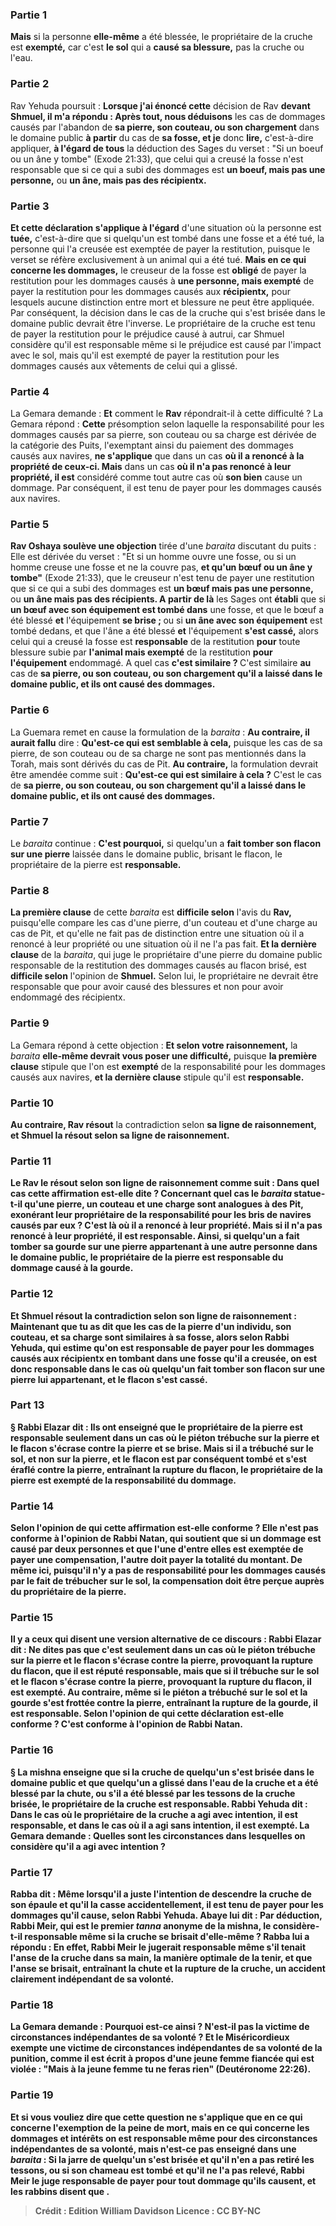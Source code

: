 
### Partie 1
<b>Mais</b> si la personne <b>elle-même</b> a été blessée, le propriétaire de la cruche est <b>exempté,</b> car c'est <b>le sol</b> qui a <b>causé sa blessure,</b> pas la cruche ou l'eau.

### Partie 2
Rav Yehuda poursuit : <b>Lorsque j'ai énoncé cette</b> décision de Rav <b>devant Shmuel, il m'a répondu : Après tout, nous déduisons</b> les cas de dommages causés par l'abandon de <b>sa pierre, son couteau, ou son chargement</b> dans le domaine public <b>à partir</b> du cas de <b>sa fosse, et je</b> donc <b>lire,</b> c'est-à-dire appliquer, <b>à l'égard de tous</b> la déduction des Sages du verset : "Si un boeuf ou un âne y tombe" (Exode 21:33), que celui qui a creusé la fosse n'est responsable que si ce qui a subi des dommages est <b>un boeuf, mais pas une personne,</b> ou <b>un âne, mais pas des récipientx.</b>

### Partie 3
<b>Et cette déclaration s'applique à l'égard</b> d'une situation où la personne est <b>tuée,</b> c'est-à-dire que si quelqu'un est tombé dans une fosse et a été tué, la personne qui l'a creusée est exemptée de payer la restitution, puisque le verset se réfère exclusivement à un animal qui a été tué. <b>Mais en ce qui concerne les dommages,</b> le creuseur de la fosse est <b>obligé</b> de payer la restitution pour les dommages causés à <b>une personne, mais exempté</b> de payer la restitution pour les dommages causés aux <b>récipientx,</b> pour lesquels aucune distinction entre mort et blessure ne peut être appliquée. Par conséquent, la décision dans le cas de la cruche qui s'est brisée dans le domaine public devrait être l'inverse. Le propriétaire de la cruche est tenu de payer la restitution pour le préjudice causé à autrui, car Shmuel considère qu'il est responsable même si le préjudice est causé par l'impact avec le sol, mais qu'il est exempté de payer la restitution pour les dommages causés aux vêtements de celui qui a glissé.

### Partie 4
La Gemara demande : <b>Et</b> comment le <b>Rav</b> répondrait-il à cette difficulté ? La Gemara répond : <b>Cette</b> présomption selon laquelle la responsabilité pour les dommages causés par sa pierre, son couteau ou sa charge est dérivée de la catégorie des Puits, l'exemptant ainsi du paiement des dommages causés aux navires, <b>ne s'applique</b> que dans un cas <b>où il a renoncé à la propriété de ceux-ci. Mais</b> dans un cas <b>où il n'a pas renoncé à leur propriété, il est</b> considéré comme tout autre cas où <b>son bien</b> cause un dommage. Par conséquent, il est tenu de payer pour les dommages causés aux navires.

### Partie 5
<b>Rav Oshaya soulève une objection</b> tirée d'une <i>baraita</i> discutant du puits : Elle est dérivée du verset : "Et si un homme ouvre une fosse, ou si un homme creuse une fosse et ne la couvre pas, <b>et qu'un bœuf ou un âne y tombe"</b> (Exode 21:33), que le creuseur n'est tenu de payer une restitution que si ce qui a subi des dommages est <b>un bœuf mais pas une personne,</b> ou <b>un âne mais pas des récipients. A partir de là</b> les Sages ont <b>établi</b> que si <b>un bœuf avec son équipement est tombé dans</b> une fosse, et que le bœuf a été blessé <b>et</b> l'équipement <b>se brise ; </b> ou si <b>un âne avec son équipement</b> est tombé dedans, et que l'âne a été blessé <b>et</b> l'équipement <b>s'est cassé,</b> alors celui qui a creusé la fosse est <b>responsable</b> de la restitution <b>pour</b> toute blessure subie par <b>l'animal mais exempté</b> de la restitution <b>pour l'équipement</b> endommagé. A quel</b> cas <b>c'est similaire ? </b> C'est similaire <b>au</b> cas de <b>sa pierre, ou son couteau, ou son chargement qu'il a laissé dans le domaine public, et ils ont causé des dommages.</b>

### Partie 6
La Guemara remet en cause la formulation de la <i>baraita</i> : <b>Au contraire, il aurait fallu</b> dire : <b>Qu'est-ce qui est semblable à cela,</b> puisque les cas de sa pierre, de son couteau ou de sa charge ne sont pas mentionnés dans la Torah, mais sont dérivés du cas de Pit. <b>Au contraire,</b> la formulation devrait être amendée comme suit : <b>Qu'est-ce qui est similaire à cela ?</b> C'est le cas de <b>sa pierre, ou son couteau, ou son chargement qu'il a laissé dans le domaine public, et ils ont causé des dommages.</b>

### Partie 7
Le <i>baraita</i> continue : <b>C'est pourquoi,</b> si quelqu'un a <b>fait tomber son flacon sur une pierre</b> laissée dans le domaine public, brisant le flacon, le propriétaire de la pierre est <b>responsable.</b>

### Partie 8
<b>La première clause</b> de cette <i>baraita</i> est <b>difficile selon</b> l'avis du <b>Rav,</b> puisqu'elle compare les cas d'une pierre, d'un couteau et d'une charge au cas de Pit, et qu'elle ne fait pas de distinction entre une situation où il a renoncé à leur propriété ou une situation où il ne l'a pas fait. <b>Et la dernière clause</b> de la <i>baraita</i>, qui juge le propriétaire d'une pierre du domaine public responsable de la restitution des dommages causés au flacon brisé, est <b>difficile selon</b> l'opinion de <b>Shmuel.</b> Selon lui, le propriétaire ne devrait être responsable que pour avoir causé des blessures et non pour avoir endommagé des récipientx.

### Partie 9
La Gemara répond à cette objection : <b>Et selon votre raisonnement,</b> la <i>baraita</i> <b>elle-même devrait vous poser une difficulté,</b> puisque <b>la première clause</b> stipule que l'on est <b>exempté</b> de la responsabilité pour les dommages causés aux navires, <b>et la dernière clause</b> stipule qu'il est <b>responsable.</b>

### Partie 10
<b>Au contraire, Rav résout</b> la contradiction selon <b>sa ligne de <b>raisonnement, et Shmuel la résout</b> selon <b>sa ligne de <b>raisonnement.</b>

### Partie 11
<b>Le Rav le résout</b> selon <b>son</b> ligne de <b>raisonnement</b> comme suit : <b>Dans quel</b> cas <b>cette affirmation est-elle dite ?</b> Concernant quel cas le <i>baraita</i> statue-t-il qu'une pierre, un couteau et une charge sont analogues à des Pit, exonérant leur propriétaire de la responsabilité pour les bris de navires causés par eux ? C'est <b>là où il a renoncé à leur propriété. Mais</b> si <b>il n'a pas renoncé à leur propriété, il est responsable. Ainsi,</b> si quelqu'un a <b>fait tomber sa gourde sur une pierre</b> appartenant à une autre personne dans le domaine public, le propriétaire de la pierre est <b>responsable</b> du dommage causé à la gourde.

### Partie 12
<b>Et Shmuel résout</b> la contradiction selon son <b>ligne de <b>raisonnement</b> : Maintenant que tu as dit</b> que les cas de <b>la pierre d'un individu, son couteau, et sa charge sont similaires à sa fosse,</b> alors <b>selon Rabbi Yehuda, qui estime</b> qu'on est <b>responsable</b> de payer <b>pour les dommages</b> causés <b>aux récipientx en</b> tombant dans <b>une fosse</b> qu'il a creusée, on est <b>donc responsable</b> dans le cas où quelqu'un <b>fait tomber son flacon sur</b> une <b>pierre</b> lui appartenant, et le flacon s'est cassé.

### Part 13
§ <b>Rabbi Elazar dit : Ils ont enseigné</b> que le propriétaire de la pierre est responsable <b>seulement</b> dans un cas <b>où</b> le piéton <b>trébuche sur la pierre et</b> le flacon <b>s'écrase contre la pierre</b> et se brise. <b>Mais</b> si <b>il a trébuché sur le sol,</b> et non sur la pierre, <b>et</b> le flacon est par conséquent tombé et <b>s'est éraflé contre la pierre,</b> entraînant la rupture du flacon, le propriétaire de la pierre est <b>exempté</b> de la responsabilité du dommage.

### Partie 14
<b>Selon l'opinion de qui</b> cette affirmation est-elle conforme ? Elle n'est <b>pas conforme</b> à l'opinion de <b>Rabbi Natan,</b> qui soutient que si un dommage est causé par deux personnes et que l'une d'entre elles est exemptée de payer une compensation, l'autre doit payer la totalité du montant. De même ici, puisqu'il n'y a pas de responsabilité pour les dommages causés par le fait de trébucher sur le sol, la compensation doit être perçue auprès du propriétaire de la pierre.

### Partie 15
<b>Il y a</b> ceux <b>qui disent</b> une version alternative de ce discours : <b>Rabbi Elazar dit : Ne dites pas</b> que c'est seulement dans un cas <b>où</b> le piéton <b>trébuche sur la pierre et</b> le flacon <b>s'écrase contre la pierre,</b> provoquant la rupture du flacon, <b>que</b> il <b>est réputé responsable, mais</b> que si <b>il trébuche sur le sol et</b> le flacon <b>s'écrase contre la pierre,</b> provoquant la rupture du flacon, il est <b>exempté. Au contraire, même</b> si le piéton a <b>trébuché sur le sol et</b> la gourde <b>s'est frottée contre la pierre,</b> entraînant la rupture de la gourde, il est <b>responsable. Selon l'opinion de qui cette déclaration est-elle conforme ? C'est <b>conforme</b> à l'opinion de <b>Rabbi Natan.</b>

### Partie 16
§ La mishna enseigne que si la cruche de quelqu'un s'est brisée dans le domaine public et que quelqu'un a glissé dans l'eau de la cruche et a été blessé par la chute, ou s'il a été blessé par les tessons de la cruche brisée, le propriétaire de la cruche est responsable. Rabbi Yehuda dit : Dans le cas où le propriétaire de la cruche a agi <b>avec intention,</b> il est responsable, et dans le cas où il a agi sans intention, il est exempté. La Gemara demande : <b>Quelles sont les circonstances</b> dans lesquelles on considère qu'il a agi avec <b>intention ?</b>

### Partie 17
<b>Rabba dit :</b> Même <b>lorsqu'il a juste <b>l'intention de descendre</b> la cruche <b>de son épaule</b> et qu'il la casse accidentellement, il est tenu de payer pour les dommages qu'il cause, selon Rabbi Yehuda. <b>Abaye lui dit : Par déduction, Rabbi Meir,</b> qui est le premier <i>tanna</i> anonyme de la mishna, le <b>considère-t-il</b> <b>responsable même</b> si la cruche <b>se brisait</b> d'elle-même ? Rabba <b>lui a répondu : En effet, Rabbi Meir le jugerait</b> <b>responsable même</b> s'il tenait <b>l'anse</b> de la cruche <b>dans sa main,</b> la manière optimale de la tenir, et que l'anse se brisait, entraînant la chute et la rupture de la cruche, un accident clairement indépendant de sa volonté.

### Partie 18
La Gemara demande : <b>Pourquoi</b> est-ce ainsi ? N'est-il pas la <b>victime de circonstances indépendantes de sa volonté ? Et le Miséricordieux exempte</b> une victime de <b>circonstances indépendantes de sa volonté</b> de la punition, <b>comme il est écrit</b> à propos d'une jeune femme fiancée qui est violée : <b>"Mais à la jeune femme tu ne feras rien"</b> (Deutéronome 22:26).

### Partie 19
<b>Et si vous vouliez dire</b> que <b>cette question ne s'applique</b> que <b>en ce qui concerne</b> l'exemption de la <b>peine de mort</b>, <b>mais en ce qui concerne les dommages et intérêts</b> on est <b>responsable</b> même pour des circonstances indépendantes de sa volonté, <b>mais n'est-ce pas enseigné</b> dans une <i>baraita</i> : Si la <b>jarre de quelqu'un s'est brisée et qu'il n'en a pas retiré les tessons</b>, ou si <b>son chameau</b> est tombé <b>et qu'il ne l'a pas relevé, Rabbi Meir le juge responsable</b> de payer <b>pour</b> tout <b>dommage</b> qu'ils causent, <b>et les rabbins disent</b> que .

>Crédit : Edition William Davidson
>Licence : CC BY-NC